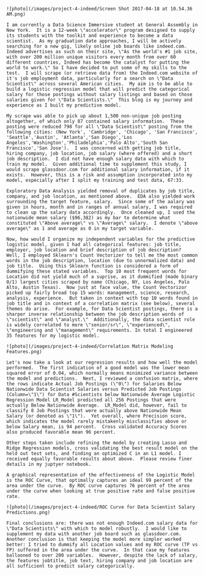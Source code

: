 
    ![photo](/images/project-4-indeed/Screen Shot 2017-04-18 at 10.54.36 AM.png)
    
    I am currently a Data Science Immersive student at General Assembly in New York.  It is a 12-week \"accelerator\" program designed to supply its students with the toolkit and experience to become a data scientist.  As my graduation date approaches, I will be actively searching for a new gig, likely online job boards like indeed.com.  Indeed advertises as such on their site, \"As the world's #1 job site, with over 200 million unique visitors every month from over 60 different countries, Indeed has become the catalyst for putting the world to work.\" So I have decided to put some of my skills to the test.  I will scrape (or retrieve data from) the Indeed.com website of it's job employment data, particularly for a search on \"Data Scientist\" across several American cities.  My aim is to be able to build a logistic regression model that will predict the categorical salary for those postings without salary listings and based on those salaries given for \"Data Scientists.\"  This blog is my journey and experience as I built my predictive model.
    
    My scrape was able to pick up about 1,500 non-unique job posting altogether, of which only 87 contained salary information.  These posting were reduced 798 for all \"Data Scientist\" posting from the following cities: (New York', 'Cambridge', 'Chicago', 'San Francisco', 'Seattle','Austin', 'Atlanta','San Diego','Los Angeles','Washington','Philadelphia','Palo Alto','South San Francisco','San Jose').  I was concerned with getting job title, hiring company, job location, job salary (where offered) and a short job description.  I did not have enough salary data with which to train my model.  Given additional time to supplement this study, I would scrape glassdoor.com for additional salary information, if it exists.  However, this is a risk and assumption incorporated into my model, especially after I split my training and test data, 67:33.
    
    Exploratory Data Analysis yielded removal of duplicates by job title, company, and job location, as mentioned above.  EDA also yielded work surrounding the target feature, salary.  Since some of the aalary was given in hours, month and in ranges of annual salary, I was required to clean up the salary data accordingly.  Once cleaned up, I used the nationwide mean salary ($96,382) as my bar to determine what constituted \"Above average\" vs \"Average\" salary.  I denote \"above average\" as 1 and average as 0 in my target variable.
    
    Now, how would I organize my independent variables for the predictive logistic model, given I had all categorical features: job title, employer, job location and brief description of job description?  Well, I employed Sklearn's Count Vectorizer to tell me the most common words in the job description, location (due to unnormalized data) and job title.  Using this Sklearn function is considered a form of dummifying these stated variables.  Top 10 most frequent words for Location did not yield much of a suprise, as it dummified (made binary 0/1) largest cities scraped by name (Chicago, NY, Los Angeles, Palo Alto, Austin Texas).  Now just at face value, the Count Vectorizor picked up fairly broad top 15 words: management, science, research, analysis, experience.  But taken in context with top 10 words found in job title and in context of a correlation matrix (see below), several themes do arise.  For example, for Data Scientist postings, there is a sharper inverse relationship between the job description words of \"scientist\" and \"analyst.\"  Additionally, the data scientist role is widely correlated to more \"senior/sr\", \"experienced\", \"engineering and \"management\" requirements. In total I engineered 35 features for my logistic model.
    
    ![photo](/images/project-4-indeed/Correlation Matrix Modeling Features.png)
    
    Let's now take a look at our regression results and how well the model performed.  The first indication of a good model was the lower mean squared error of 0.04, which normally means minimized variance between the model and predictions.  Next, I reviewed a confusion matrix, where the rows indicate Actual Job Postings (\"0\") for Salaries Below Nationwide Data Scientist Salaries versus Predicted Job Postings (Column=\"1\") for Data #Scientists below Nationwide Average Logistic Regression Model LR_Model predicted all 256 Postings that were actually Below Nationwide Average.  LR_Model did, however, fail to classify 8 Job Postings that were actually above Nationwide Mean Salary (or denoted as \"1\").  Yet overall, where Precision score, which indicates the model rarely mistakenly misclassifies above or below Salary mean, is 94 percent.  Cross validated Accuracy Scores also produced favorable mean 96 percent.

    Other steps taken include refining the model by creating Lasso and Ridge Regression models, cross validating the best result model on the held out test sets, and finding an optimized C in an L1 model. I received equally favorable results about above.  Please review finer details in my juptyer notebook.
    
    A graphical representation of the effectiveness of the Logistic Model is the ROC Curve, that optimally captures an ideal 99 percent of the area under the curve.  By ROC curve captures 76 percent of the area under the curve when looking at true positive rate and false positive rate.
    
    ![photo](/images/project-4-indeed/ROC Curve for Data Scientist Salary Predictions.png)
    
    Final conclusions are: there was not enough Indeed.com salary data for \"Data Scientists\" with which to model robustly.  I would like to supplement my data with another job board such as glassdoor.com.  Another conclusion is that keeping the model more simpler worked better: I tried to dummify all Location values and my ROC curve (TP vs FP) suffered in the area under the curve.  In that case my features ballooned to over 200 variables.  However, despite the lack of salary, the features jobtitle, job text, hiring company and job location are all sufficient to predict salary categorically.

